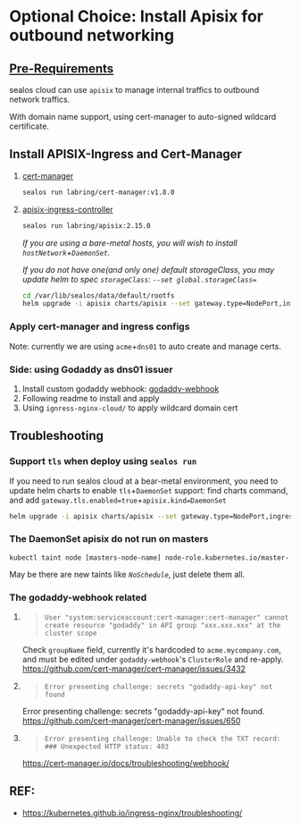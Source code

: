 # Optional Choice: Install Apisix for outbound networking

## [Pre-Requirements](../../README.md)

sealos cloud can use `apisix` to manage internal traffics to outbound network traffics.

With domain name support, using cert-manager to auto-signed wildcard certificate.

## Install APISIX-Ingress and Cert-Manager
1. [cert-manager](https://cert-manager.io/)
    ```bash
    sealos run labring/cert-manager:v1.8.0
    ```
2. [apisix-ingress-controller](https://apisix.apache.org/docs/ingress-controller/tutorials/the-hard-way/) 
    ```bash
    sealos run labring/apisix:2.15.0
    ```
    *If you are using a bare-metal hosts, you will wish to install `hostNetwork`+`DaemonSet`.* 

    *If you do not have one(and only one) default storageClass, you may update helm to spec `storageClass`: `--set global.storageClass=`* 
    ```bash
    cd /var/lib/sealos/data/default/rootfs
    helm upgrade -i apisix charts/apisix --set gateway.type=NodePort,ingress-controller.enabled=true,ingress-controller.config.apisix.serviceNamespace=ingress-apisix --set global.storageClass="YOUR-STORAGECLASS-HERE" -n ingress-apisix --create-namespace
    ```

### Apply cert-manager and ingress configs
Note: currently we are using `acme`+`dns01` to auto create and manage certs.

### Side: using Godaddy as dns01 issuer
1. Install custom godaddy webhook: [godaddy-webhook](https://github.com/snowdrop/godaddy-webhook)
2. Following readme to install and apply
3. Using `ignress-nginx-cloud/` to apply wildcard domain cert

## Troubleshooting

### Support `tls` when deploy using `sealos run`
If you need to run sealos cloud at a bear-metal environment, you need to update helm charts to enable `tls`+`DaemonSet` support:
find charts command, and add `gateway.tls.enabled=true`+`apisix.kind=DaemonSet`
```bash
helm upgrade -i apisix charts/apisix --set gateway.type=NodePort,ingress-controller.enabled=true,gateway.tls.enabled=true,apisix.kind=DaemonSet,ingress-controller.config.apisix.serviceNamespace=ingress-apisix -n ingress-apisix --create-namespace
```

### The **DaemonSet** apisix do not run on masters
```shell
kubectl taint node [masters-node-name] node-role.kubernetes.io/master-
```
May be there are new taints like *`NoSchedule`*, just delete them all. 

### The **godaddy-webhook** related
1. > `User "system:serviceaccount:cert-manager:cert-manager" cannot create resource "godaddy" in API group "xxx.xxx.xxx" at the cluster scope`

    Check `groupName` field, currently it's hardcoded to `acme.mycompany.com`, and must be edited under `godaddy-webhook`'s `ClusterRole` and re-apply. https://github.com/cert-manager/cert-manager/issues/3432

2. > `Error presenting challenge: secrets "godaddy-api-key" not found`

    Error presenting challenge: secrets "godaddy-api-key" not found. https://github.com/cert-manager/cert-manager/issues/650

3. > `Error presenting challenge: Unable to check the TXT record: ### Unexpected HTTP status: 403`

    https://cert-manager.io/docs/troubleshooting/webhook/

## REF:

* https://kubernetes.github.io/ingress-nginx/troubleshooting/

